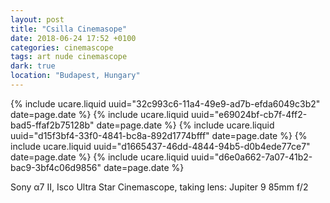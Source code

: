 ```yaml
---
layout: post
title: "Csilla Cinemasope"
date: 2018-06-24 17:52 +0100
categories: cinemascope
tags: art nude cinemascope
dark: true
location: "Budapest, Hungary"
---
```


{% include ucare.liquid uuid="32c993c6-11a4-49e9-ad7b-efda6049c3b2" date=page.date %}
{% include ucare.liquid uuid="e69024bf-cb7f-4ff2-bad5-ffaf2b75128b" date=page.date %}
{% include ucare.liquid uuid="d15f3bf4-33f0-4841-bc8a-892d1774bfff" date=page.date %}
{% include ucare.liquid uuid="d1665437-46dd-4844-94b5-d0b4ede77ce7" date=page.date %}
{% include ucare.liquid uuid="d6e0a662-7a07-41b2-bac9-3bf4c06d9856" date=page.date %}

Sony α7 II, Isco Ultra Star Cinemascope, taking lens: Jupiter 9 85mm f/2